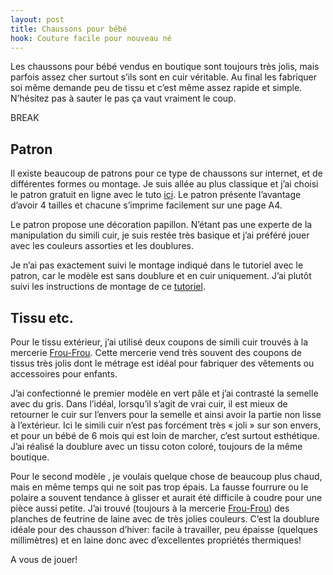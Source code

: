 ```yaml
---
layout: post
title: Chaussons pour bébé
hook: Couture facile pour nouveau né
---
```


Les chaussons pour bébé vendus en boutique sont toujours très jolis, mais parfois assez cher surtout s’ils sont en cuir véritable. Au final les fabriquer soi même demande peu de tissu et c’est même assez rapide et simple. N’hésitez pas à sauter le pas ça vaut vraiment le coup.

BREAK

## Patron

Il existe beaucoup de patrons pour ce type de chaussons sur internet, et de différentes formes ou montage. Je suis allée au plus classique et j’ai choisi le patron gratuit en ligne avec le tuto [ici][1]. Le patron présente l’avantage d’avoir 4 tailles et chacune s’imprime facilement sur une page A4.

Le patron propose une décoration papillon. N’étant pas une experte de la manipulation du simili cuir, je suis restée très basique et j’ai préféré jouer avec les couleurs assorties et les doublures.

Je n’ai pas exactement suivi le montage indiqué dans le tutoriel avec le patron, car le modèle est sans doublure et en cuir uniquement. J’ai plutôt suivi les instructions de montage de ce [tutoriel][2].


## Tissu etc.

Pour le tissu extérieur, j’ai utilisé deux coupons de simili cuir trouvés à la mercerie [Frou-Frou][3]. Cette mercerie vend très souvent des coupons de tissus très jolis dont le métrage est idéal pour fabriquer des vêtements ou accessoires pour enfants.

J’ai confectionné le premier modèle en vert pâle et j’ai contrasté la semelle avec du gris. Dans l’idéal, lorsqu’il s’agit de vrai cuir, il est mieux de retourner le cuir sur l’envers pour la semelle et ainsi avoir la partie non lisse à l’extérieur. Ici le simili cuir n’est pas forcément très « joli » sur son envers, et pour un bébé de 6 mois qui est loin de marcher, c’est surtout esthétique. J’ai réalisé la doublure avec un tissu coton coloré, toujours de la même boutique.

Pour le second modèle , je voulais quelque chose de beaucoup plus chaud, mais en même temps qui ne soit pas trop épais. La fausse fourrure ou le polaire a souvent tendance à glisser et aurait été difficile à coudre pour une pièce aussi petite. J’ai trouvé (toujours à la mercerie [Frou-Frou][3]) des planches de feutrine de laine avec de très jolies couleurs. C’est la doublure idéale pour des chausson d’hiver: facile à travailler, peu épaisse (quelques millimètres) et en laine donc avec d’excellentes propriétés thermiques!

A vous de jouer!



[1]:	http://data.over-blog-kiwi.com/0/54/60/44/20170329/ob_a51328_tutoriel-chaussons-bebe-4-tailles-cu.pdf
[2]:	http://madamecaro.canalblog.com/archives/2013/04/01/26804761.html
[3]:	https://www.frou-frou-mercerie-contemporaine.com/

